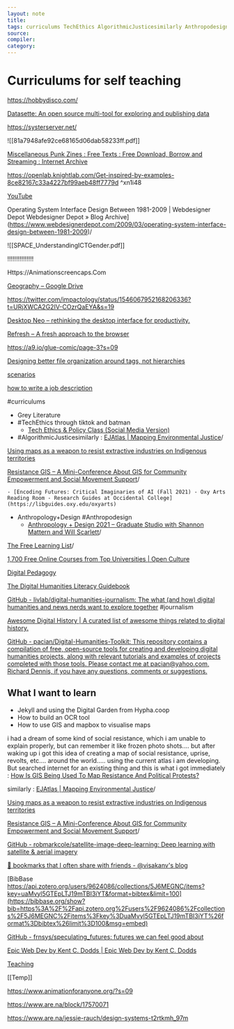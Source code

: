 ```yaml
---
layout: note
title:
tags: curriculums TechEthics AlgorithmicJusticesimilarly Anthropodesign journalism
source:
compiler:
category:
---
```


# Curriculums for self teaching

https://hobbydisco.com/

[Datasette: An open source multi-tool for exploring and publishing data](https://datasette.io/)

https://systerserver.net/

![[81a7948afe92ce68165d06dab58233ff.pdf]]

[Miscellaneous Punk Zines : Free Texts : Free Download, Borrow and Streaming : Internet Archive](https://archive.org/details/misczinespunk)

https://openlab.knightlab.com/Get-inspired-by-examples-8ce82167c33a4227bf99aeb48ff7779d ^xn1i48

[YouTube](https://youtu.be/fIdWDIRibe8)

   Operating System Interface Design Between 1981-2009 | Webdesigner Depot	  Webdesigner Depot  » Blog Archive](https://www.webdesignerdepot.com/2009/03/operating-system-interface-design-between-1981-2009)/

![[SPACE_UnderstandingICTGender.pdf]]

!!!!!!!!!!!!!!! 

Https://Animationscreencaps.Com 

[Geography – Google Drive](https://drive.google.com/drive/folders/14iNwxeQsD8i_atvuNS1drLopX6DMHpjQ) 

https://twitter.com/impactology/status/1546067952168206336?t=URjXWCA2G2IV-COzrQaEYA&s=19

[Desktop Neo – rethinking the desktop interface for productivity.](https://desktopneo.com/?s=09)

[Refresh – A fresh approach to the browser](https://refresh.study/about?s=09)

https://a9.io/glue-comic/page-3?s=09

[Designing better file organization around tags, not hierarchies](https://www.nayuki.io/page/designing-better-file-organization-around-tags-not-hierarchies?s=09#designing-a-tag-based-file-system)

[scenarios](https://www.biospherefutures.net/scenarios)

[how to write a job description](https://calibreapp.com/blog/how-to-write-job-ad?s=09)

#curriculums

- Grey Literature
- #TechEthics through tiktok and batman
	- [Tech Ethics &amp; Policy Class (Social Media Version)](https://docs.google.com/document/d/1tWdqYqYBHARbZXFQX4cybe88S-0twqvUu1xLhYnLgU4/edit)
- #AlgorithmicJusticesimilarly : [EJAtlas | Mapping Environmental Justice](https://ejatlas.org)/

[Using maps as a weapon to resist extractive industries on Indigenous territories](https://theconversation.com/using-maps-as-a-weapon-to-resist-extractive-industries-on-indigenous-territories-111472)

[Resistance GIS &#8211; A Mini-Conference About GIS for Community Empowerment and Social Movement Support](https://resistancegis.wordpress.com)/

	- [Encoding Futures: Critical Imaginaries of AI (Fall 2021) - Oxy Arts Reading Room - Research Guides at Occidental College](https://libguides.oxy.edu/oxyarts)
- Anthropology+Design #Anthropodesign
	- [Anthropology + Design 2021 &#8211; Graduate Studio with Shannon Mattern and Will Scarlett](https://anthrodesign.wordsinspace.net/2021)/

[The Free Learning List](https://freelearninglist.org)/

[1,700 Free Online Courses from Top Universities |  Open Culture](https://www.openculture.com/freeonlinecourses)

[Digital Pedagogy](https://digitalpedagogy.hcommons.org)

[The Digital Humanities Literacy Guidebook](https://cmu-lib.github.io/dhlg/)

[GitHub - livlab/digital-humanities-journalism: The what (and how) digital humanities and news nerds want to explore together](https://github.com/livlab/digital-humanities-journalism) #journalism

[Awesome Digital History | A curated list of awesome things related to digital history.](https://maehr.github.io/awesome-digital-history/)

[GitHub - pacian/Digital-Humanities-Toolkit: This repository contains a compilation of free, open-source tools for creating and developing digital humanities projects, along with relevant tutorials and examples of projects completed with those tools. Please contact me at pacian@yahoo.com, Richard Dennis, if you have any questions, comments or suggestions.](https://github.com/pacian/Digital-Humanities-Toolkit#linked-data-tutorials)

## What I want to learn

- Jekyll and using the Digital Garden from Hypha.coop
- How to build an OCR tool
- How to use GIS and mapbox to visualise maps

i had a dream of some kind of social resistance, which i am unable to explain properly, but can remember it like frozen photo shots.... but after waking up i got this idea of creating a map of social resistance, uprise, revolts, etc.... around the world..... using the current atlas i am developing. But searched internet for an existing thing and this is what i got immediately : [How Is GIS Being Used To Map Resistance And Political Protests?](https://www.forbes.com/sites/drsarahbond/2017/01/31/how-are-they-using-gis-to-map-resistance-and-political-protests/?sh=5274c8a9658e)

similarly : [EJAtlas | Mapping Environmental Justice](https://ejatlas.org)/

[Using maps as a weapon to resist extractive industries on Indigenous territories](https://theconversation.com/using-maps-as-a-weapon-to-resist-extractive-industries-on-indigenous-territories-111472)

[Resistance GIS &#8211; A Mini-Conference About GIS for Community Empowerment and Social Movement Support](https://resistancegis.wordpress.com)/

[GitHub - robmarkcole/satellite-image-deep-learning: Deep learning with satellite &amp; aerial imagery](https://github.com/robmarkcole/satellite-image-deep-learning)

[🔖 bookmarks that I often share with friends - @visakanv&#039;s blog](https://www.visakanv.com/blog/bookmarks/?s=09)

[BibBase https://api.zotero.org/users/9624086/collections/5J6MEGNC/items?key=uaMvyl5GTEpLTJ19mTBI3iYT&format=bibtex&limit=100](https://bibbase.org/show?bib=https%3A%2F%2Fapi.zotero.org%2Fusers%2F9624086%2Fcollections%2F5J6MEGNC%2Fitems%3Fkey%3DuaMvyl5GTEpLTJ19mTBI3iYT%26format%3Dbibtex%26limit%3D100&msg=embed)

[GitHub - frnsys/speculating_futures: futures we can feel good about](https://github.com/frnsys/speculating_futures)

[Epic Web Dev by Kent C. Dodds | Epic Web Dev by Kent C. Dodds](https://www.epicweb.dev/?s=09)

[Teaching](http://dmgreene.net/teaching)

[[Temp]]

https://www.animationforanyone.org/?s=09

https://www.are.na/block/17570071

https://www.are.na/jessie-rauch/design-systems-t2rtkmh_97m